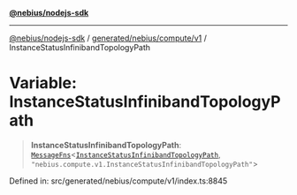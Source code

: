 [**@nebius/nodejs-sdk**](../../../../../README.md)

***

[@nebius/nodejs-sdk](../../../../../README.md) / [generated/nebius/compute/v1](../README.md) / InstanceStatusInfinibandTopologyPath

# Variable: InstanceStatusInfinibandTopologyPath

> **InstanceStatusInfinibandTopologyPath**: [`MessageFns`](../../../../../runtime/protos/core/interfaces/MessageFns.md)\<[`InstanceStatusInfinibandTopologyPath`](../interfaces/InstanceStatusInfinibandTopologyPath.md), `"nebius.compute.v1.InstanceStatusInfinibandTopologyPath"`\>

Defined in: src/generated/nebius/compute/v1/index.ts:8845
